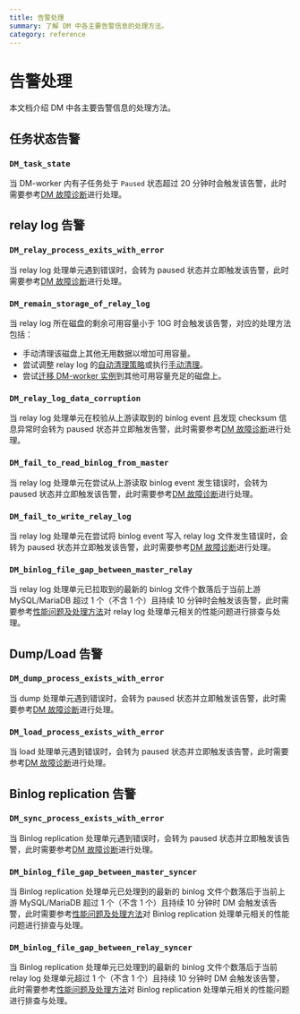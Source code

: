 ```yaml
---
title: 告警处理
summary: 了解 DM 中各主要告警信息的处理方法。
category: reference
---
```


# 告警处理

本文档介绍 DM 中各主要告警信息的处理方法。

## 任务状态告警

### `DM_task_state`

当 DM-worker 内有子任务处于 `Paused` 状态超过 20 分钟时会触发该告警，此时需要参考[DM 故障诊断](error-handling.md#dm-故障诊断)进行处理。

## relay log 告警

### `DM_relay_process_exits_with_error`

当 relay log 处理单元遇到错误时，会转为 paused 状态并立即触发该告警，此时需要参考[DM 故障诊断](error-handling.md#dm-故障诊断)进行处理。

### `DM_remain_storage_of_relay_log`

当 relay log 所在磁盘的剩余可用容量小于 10G 时会触发该告警，对应的处理方法包括：

- 手动清理该磁盘上其他无用数据以增加可用容量。
- 尝试调整 relay log 的[自动清理策略](relay-log.md#自动数据清理)或执行[手动清理](relay-log.md#手动数据清理)。
- 尝试[迁移 DM-worker 实例](cluster-operations.md#替换迁移-dm-worker-实例)到其他可用容量充足的磁盘上。

### `DM_relay_log_data_corruption`

当 relay log 处理单元在校验从上游读取到的 binlog event 且发现 checksum 信息异常时会转为 paused 状态并立即触发告警，此时需要参考[DM 故障诊断](error-handling.md#dm-故障诊断)进行处理。

### `DM_fail_to_read_binlog_from_master`

当 relay log 处理单元在尝试从上游读取 binlog event 发生错误时，会转为 paused 状态并立即触发该告警，此时需要参考[DM 故障诊断](error-handling.md#dm-故障诊断)进行处理。

### `DM_fail_to_write_relay_log`

当 relay log 处理单元在尝试将 binlog event 写入 relay log 文件发生错误时，会转为 paused 状态并立即触发该告警，此时需要参考[DM 故障诊断](error-handling.md#dm-故障诊断)进行处理。

### `DM_binlog_file_gap_between_master_relay`

当 relay log 处理单元已拉取到的最新的 binlog 文件个数落后于当前上游 MySQL/MariaDB 超过 1 个（不含 1 个）且持续 10 分钟时会触发该告警，此时需要参考[性能问题及处理方法](handle-performance-issues.md)对 relay log 处理单元相关的性能问题进行排查与处理。

## Dump/Load 告警

### `DM_dump_process_exists_with_error`

当 dump 处理单元遇到错误时，会转为 paused 状态并立即触发该告警，此时需要参考[DM 故障诊断](error-handling.md#dm-故障诊断)进行处理。

### `DM_load_process_exists_with_error`

当 load 处理单元遇到错误时，会转为 paused 状态并立即触发该告警，此时需要参考[DM 故障诊断](error-handling.md#dm-故障诊断)进行处理。

## Binlog replication 告警

### `DM_sync_process_exists_with_error`

当 Binlog replication 处理单元遇到错误时，会转为 paused 状态并立即触发该告警，此时需要参考[DM 故障诊断](error-handling.md#dm-故障诊断)进行处理。

### `DM_binlog_file_gap_between_master_syncer`

当 Binlog replication 处理单元已处理到的最新的 binlog 文件个数落后于当前上游 MySQL/MariaDB 超过 1 个（不含 1 个）且持续 10 分钟时 DM 会触发该告警，此时需要参考[性能问题及处理方法](handle-performance-issues.md)对 Binlog replication 处理单元相关的性能问题进行排查与处理。

### `DM_binlog_file_gap_between_relay_syncer`

当 Binlog replication 处理单元已处理到的最新的 binlog 文件个数落后于当前 relay log 处理单元超过 1 个（不含 1 个）且持续 10 分钟时 DM 会触发该告警，此时需要参考[性能问题及处理方法](handle-performance-issues.md)对 Binlog replication 处理单元相关的性能问题进行排查与处理。
